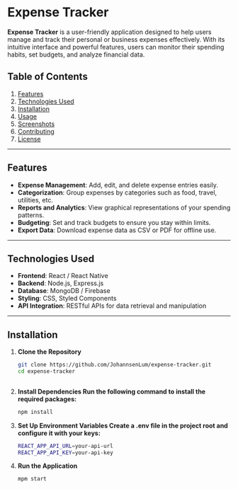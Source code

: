 # Expense Tracker

**Expense Tracker** is a user-friendly application designed to help users manage and track their personal or business expenses effectively. With its intuitive interface and powerful features, users can monitor their spending habits, set budgets, and analyze financial data.

## Table of Contents

1. [Features](#features)
2. [Technologies Used](#technologies-used)
3. [Installation](#installation)
4. [Usage](#usage)
5. [Screenshots](#screenshots)
6. [Contributing](#contributing)
7. [License](#license)

---

## Features

- **Expense Management**: Add, edit, and delete expense entries easily.
- **Categorization**: Group expenses by categories such as food, travel, utilities, etc.
- **Reports and Analytics**: View graphical representations of your spending patterns.
- **Budgeting**: Set and track budgets to ensure you stay within limits.
- **Export Data**: Download expense data as CSV or PDF for offline use.

---

## Technologies Used

- **Frontend**: React / React Native
- **Backend**: Node.js, Express.js
- **Database**: MongoDB / Firebase
- **Styling**: CSS, Styled Components
- **API Integration**: RESTful APIs for data retrieval and manipulation

---

## Installation

1. **Clone the Repository**
   ```bash
   git clone https://github.com/JohannsenLum/expense-tracker.git
   cd expense-tracker
 
2. **Install Dependencies Run the following command to install the required packages:**
   ```bash
   npm install

3. **Set Up Environment Variables Create a .env file in the project root and configure it with your keys:**
   ```bash
   REACT_APP_API_URL=your-api-url
   REACT_APP_API_KEY=your-api-key

4. **Run the Application**
   ```bash
   mpm start
